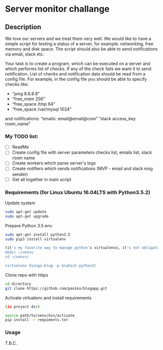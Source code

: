 # Server monitor challange

## Description

We love our servers and we treat them very well. We would like to have a simple 
script for testing a status of a server, for example: networking, free memory 
and disk space. The script should also be able to send notifications via email, 
slack etc.

Your task is to create a program, which can be executed on a server and 
which performs list of checks. If any of the check fails we want it to send 
notification. List of checks and notification data should be read from a config 
file. For example, in the config file you should be able to specify checks like:
- “ping 8.8.8.8” 
- “free_mem 256” 
- “free_space /tmp 64” 
- “free_space /var/mysql 1024”

and notifications: 
“emails: email@email@com”
“slack access_key room_name”

### My TODO list: 
- [ ] ReadMe 
- [ ] Create config file with server parameters checks list, emails 
list, slack room name
- [ ] Create workers which parse server's logs 
- [ ] Create notifiers which sends notifications (MVP - email and slack msg sender) 
- [ ] Get all together in main script 

### Requirements (for Linux Ubuntu 16.04LTS with Python3.5.2)

Update system
```bash
sudo apt-get update
sudo apt-get upgrade
```

Prepare Python 3.5 env
```bash
sudo apt-get install python3.5
sudo pip3 install virtualenv

(it's my favorite way to manage python's virtualenvs, it's not obligatory or something)
mkdir ~/venvs
cd ~/venvs/

virtualenv django-blog -p $(which python3)
```

Clone repo with https

```bash
cd directory
git clone https://github.com/paniks/blogapp.git
```

Activate virtualenv and install requirements
```bash
(in project dir)

source path/to/venv/bin/activate
pip install -r requiments.txt
```

### Usage

T.B.C.
